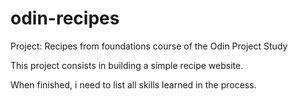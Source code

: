 # odin-recipes
Project: Recipes from foundations course of the Odin Project Study

This project consists in building a simple recipe website. 

When finished, i need to list all skills learned in the process. 
